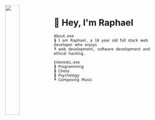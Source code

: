 <img src="https://images-wixmp-ed30a86b8c4ca887773594c2.wixmp.com/f/41aefab3-e46f-434b-a2a3-b3d371922b6a/dcob8ex-b99ec952-9658-4461-bddc-7bb5a37ce562.gif?token=eyJ0eXAiOiJKV1QiLCJhbGciOiJIUzI1NiJ9.eyJzdWIiOiJ1cm46YXBwOjdlMGQxODg5ODIyNjQzNzNhNWYwZDQxNWVhMGQyNmUwIiwiaXNzIjoidXJuOmFwcDo3ZTBkMTg4OTgyMjY0MzczYTVmMGQ0MTVlYTBkMjZlMCIsIm9iaiI6W1t7InBhdGgiOiJcL2ZcLzQxYWVmYWIzLWU0NmYtNDM0Yi1hMmEzLWIzZDM3MTkyMmI2YVwvZGNvYjhleC1iOTllYzk1Mi05NjU4LTQ0NjEtYmRkYy03YmI1YTM3Y2U1NjIuZ2lmIn1dXSwiYXVkIjpbInVybjpzZXJ2aWNlOmZpbGUuZG93bmxvYWQiXX0.jEwYRLab0_Pf4JfVoyMqPBKep8CdETr-vOkP7UvFtHQ" width="30%" align="left"/>
<h1>👋 Hey, I'm Raphael</h1>

```
𝖠𝖻𝗈𝗎𝗍.𝖾𝗑𝖾
┣ 𝖨 𝖺𝗆 𝖱𝖺𝗉𝗁𝖺𝖾𝗅, 𝖺 18 𝗒𝖾𝖺𝗋 𝗈𝗅𝖽 𝖿𝗎𝗅𝗅 𝗌𝗍𝖺𝖼𝗄 𝗐𝖾𝖻 𝖽𝖾𝗏𝖾𝗅𝗈𝗉𝖾𝗋 𝗐𝗁𝗈 𝖾𝗇𝗃𝗈𝗒𝗌
┗ 𝗐𝖾𝖻 𝖽𝖾𝗏𝖾𝗅𝗈𝗉𝗆𝖾𝗇𝗍, 𝗌𝗈𝖿𝗍𝗐𝖺𝗋𝖾 𝖽𝖾𝗏𝖾𝗅𝗈𝗉𝗆𝖾𝗇𝗍 𝖺𝗇𝖽 𝖾𝗍𝗁𝗂𝖼𝖺𝗅 𝗁𝖺𝖼𝗄𝗂𝗇𝗀.
```

```
𝖨𝗇𝗍𝖾𝗋𝖾𝗌𝗍𝗌.𝖾𝗑𝖾
┣ 𝖯𝗋𝗈𝗀𝗋𝖺𝗆𝗆𝗂𝗇𝗀
┣ 𝖢𝗁𝖾𝗌𝗌
┣ 𝖯𝗌𝗒𝖼𝗁𝗈𝗅𝗈𝗀𝗒
┗ 𝖢𝗈𝗆𝗉𝗈𝗌𝗂𝗇𝗀 𝖬𝗎𝗌𝗂𝖼
```
